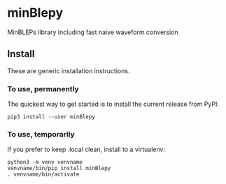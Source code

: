 # minBlepy
MinBLEPs library including fast naive waveform conversion

## Install
These are generic installation instructions.

### To use, permanently
The quickest way to get started is to install the current release from PyPI:
```
pip3 install --user minBlepy
```

### To use, temporarily
If you prefer to keep .local clean, install to a virtualenv:
```
python3 -m venv venvname
venvname/bin/pip install minBlepy
. venvname/bin/activate
```
